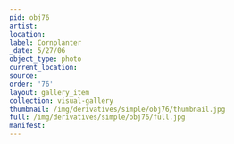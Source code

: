 ```yaml
---
pid: obj76
artist: 
location: 
label: Cornplanter
_date: 5/27/06
object_type: photo
current_location: 
source: 
order: '76'
layout: gallery_item
collection: visual-gallery
thumbnail: /img/derivatives/simple/obj76/thumbnail.jpg
full: /img/derivatives/simple/obj76/full.jpg
manifest: 
---
```

